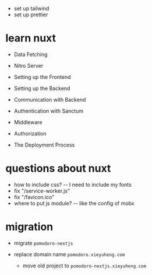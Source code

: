 - set up tailwind
- set up prettier

# learn nuxt

- Data Fetching
- Nitro Server

- Setting up the Frontend
- Setting up the Backend
- Communication with Backend
- Authentication with Sanctum
- Middleware
- Authorization
- The Deployment Process

# questions about nuxt

- how to include css? -- I need to include my fonts
- fix "/service-worker.js"
- fix "/favicon.ico"
- where to put js module? -- like the config of mobx

# migration

- migrate `pomodoro-nextjs`

- replace domain name `pomodoro.xieyuheng.com`

  - move old project to `pomodoro-nextjs.xieyuheng.com`
